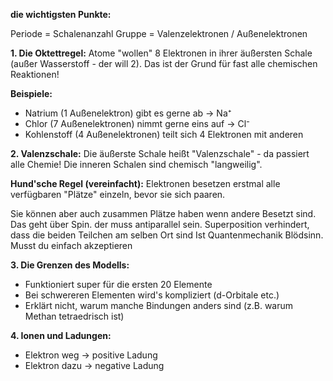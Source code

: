 **die wichtigsten Punkte:**

Periode = Schalenanzahl
Gruppe = Valenzelektronen / Außenelektronen

**1. Die Oktettregel:** Atome "wollen" 8 Elektronen in ihrer äußersten Schale (außer Wasserstoff - der will 2). Das ist der Grund für fast alle chemischen Reaktionen!

**Beispiele:**

- Natrium (1 Außenelektron) gibt es gerne ab → Na⁺
- Chlor (7 Außenelektronen) nimmt gerne eins auf → Cl⁻
- Kohlenstoff (4 Außenelektronen) teilt sich 4 Elektronen mit anderen

**2. Valenzschale:** Die äußerste Schale heißt "Valenzschale" - da passiert alle Chemie! Die inneren Schalen sind chemisch "langweilig".

**Hund'sche Regel (vereinfacht):** Elektronen besetzen erstmal alle verfügbaren "Plätze" einzeln, bevor sie sich paaren.

Sie können aber auch zusammen Plätze haben wenn andere Besetzt sind. Das geht über Spin. der muss antiparallel sein. Superposition verhindert, dass die beiden Teilchen am selben Ort sind
Ist Quantenmechanik Blödsinn. Musst du einfach akzeptieren

**3. Die Grenzen des Modells:**

- Funktioniert super für die ersten 20 Elemente
- Bei schwereren Elementen wird's kompliziert (d-Orbitale etc.)
- Erklärt nicht, warum manche Bindungen anders sind (z.B. warum Methan tetraedrisch ist)

**4. Ionen und Ladungen:**

- Elektron weg → positive Ladung
- Elektron dazu → negative Ladung